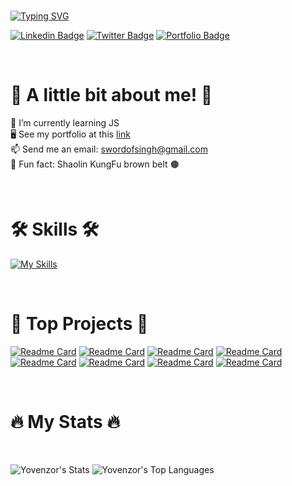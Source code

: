 <br>

[![Typing SVG](https://readme-typing-svg.herokuapp.com?font=Poppins&weight=700&size=35&pause=1000&random=false&width=435&lines=Hi+There!+%F0%9F%91%8B;I'm+Yovenzor+Singh!;Frontend+Developer+%F0%9F%92%BB;Based+In+Spain+%F0%9F%87%AA%F0%9F%87%B8)](https://git.io/typing-svg)
<br>

[![Linkedin Badge](https://img.shields.io/badge/Linkedin-blue?style=for-the-badge&logo=linkedin&logoColor=white)](https://www.linkedin.com/in/yovenzor-singh)
[![Twitter Badge](https://img.shields.io/badge/Twitter-black?style=for-the-badge&logo=x&logoColor=white)](https://twitter.com/YovenzorS)
[![Portfolio Badge](https://img.shields.io/badge/Portfolio-2ECCAA.svg?style=for-the-badge&logoColor=white)](https://yovenzor.github.io/Portfolio/)

</div>

<br>

<h1>👊 A little bit about me! 👊</h1>

🌱 I’m currently learning JS
<br>
🖥️  See my portfolio at this [link](http://https://yovenzor.github.io/Portfolio/)
<br>
📫 Send me an email: swordofsingh@gmail.com
<br>
🥋 Fun fact: Shaolin KungFu brown belt 🟤

<br>

<h1>🛠 Skills 🛠</h1>

[![My Skills](https://skillicons.dev/icons?i=html,css,vscode,github)](https://skillicons.dev)

<br>

<h1>🚀 Top Projects 🚀</h1>

[![Readme Card](https://github-readme-stats.vercel.app/api/pin/?username=Yovenzor&repo=vscode-theme&theme=dark)](https://github.com/Yovenzor/vscode-theme)
[![Readme Card](https://github-readme-stats.vercel.app/api/pin/?username=Yovenzor&repo=Portfolio&theme=dark)](https://github.com/Yovenzor/Portfolio)
[![Readme Card](https://github-readme-stats.vercel.app/api/pin/?username=Yovenzor&repo=QR&theme=dark)](https://github.com/Yovenzor/QR)
[![Readme Card](https://github-readme-stats.vercel.app/api/pin/?username=Yovenzor&repo=Image-generator&theme=dark)](https://github.com/Yovenzor/Image-generator)
[![Readme Card](https://github-readme-stats.vercel.app/api/pin/?username=Yovenzor&repo=Link&theme=dark)](https://github.com/Yovenzor/Link)
[![Readme Card](https://github-readme-stats.vercel.app/api/pin/?username=Yovenzor&repo=Website&theme=dark)](https://github.com/Yovenzor/Website)
[![Readme Card](https://github-readme-stats.vercel.app/api/pin/?username=Yovenzor&repo=quote&theme=dark)](https://github.com/Yovenzor/quote)
[![Readme Card](https://github-readme-stats.vercel.app/api/pin/?username=Yovenzor&repo=X-Login-Clon&theme=dark)](https://github.com/Yovenzor/X-Login-Clon)

<br>

<h1>🔥 My Stats 🔥</h1>

<br>

![Yovenzor's Stats](https://github-readme-stats.vercel.app/api?username=Yovenzor&theme=dark&rank_icon=github&show_icons=true&hide_border=true&count_private=true&rank_icons=github)
![Yovenzor's Top Languages](https://github-readme-stats.vercel.app/api/top-langs/?username=Yovenzor&theme=dark&show_icons=true&hide_border=true&layout=compact)

</div>
